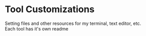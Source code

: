 # Tool Customizations
Setting files and other resources for my terminal, text editor, etc. <br>
Each tool has it's own readme